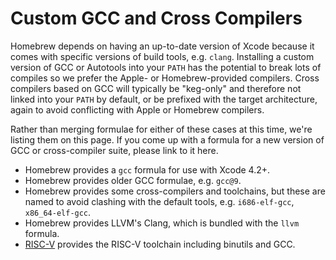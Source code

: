 # Custom GCC and Cross Compilers

Homebrew depends on having an up-to-date version of Xcode because it comes with specific versions of build tools, e.g. `clang`. Installing a custom version of GCC or Autotools into your `PATH` has the potential to break lots of compiles so we prefer the Apple- or Homebrew-provided compilers. Cross compilers based on GCC will typically be "keg-only" and therefore not linked into your `PATH` by default, or be prefixed with the target architecture, again to avoid conflicting with Apple or Homebrew compilers.

Rather than merging formulae for either of these cases at this time, we're listing them on this page. If you come up with a formula for a new version of GCC or cross-compiler suite, please link to it here.

- Homebrew provides a `gcc` formula for use with Xcode 4.2+.
- Homebrew provides older GCC formulae, e.g. `gcc@9`.
- Homebrew provides some cross-compilers and toolchains, but these are named to avoid clashing with the default tools, e.g. `i686-elf-gcc`, `x86_64-elf-gcc`.
- Homebrew provides LLVM's Clang, which is bundled with the `llvm` formula.
- [RISC-V](https://github.com/riscv/homebrew-riscv) provides the RISC-V toolchain including binutils and GCC.
